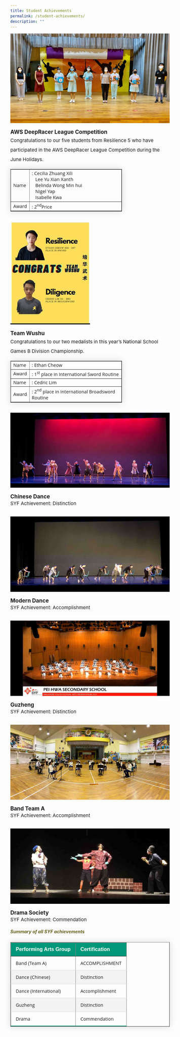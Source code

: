 ```yaml
---
title: Student Achievements
permalink: /student-achievements/
description: ""
---
```

<img src="/images/sa1.jpg">
<p style="margin-top:15px;font-size:17px;"><strong>AWS DeepRacer League Competition</strong></p>
<p style="font-size:15px; line-height:2; margin-top:-15px;">Congratulations to our five students from Resilience 5 who&nbsp;have participated in the AWS DeepRacer League Competition during the June Holidays.</p>

<table border="1" style="border-collapse: none;margin: 15px 0;font-size: 0.9em;font-family: sans-serif;min-width: 50px; box-shadow: 0 0 20px rgba(0, 0, 0, 0.15);width:70%;">
<tbody>

<tr>
<td style="font-size:14.5px; font-family:Open Sans; width:10%;">Name</td>
<td style="font-size:14.5px; font-family:Open Sans;">: Cecilia Zhuang Xili<br>&nbsp; &nbsp;Lee Yu Xian Xanth<br>&nbsp; &nbsp;Belinda Wong Min hui<br>&nbsp; &nbsp;Nigel Yap<br>&nbsp; &nbsp;Isabelle Kwa</td>
</tr>

<tr>
<td style="font-size:14.5px; font-family:Open Sans;">Award</td>
<td style="font-size:14.5px; font-family:Open Sans;">: 2<sup>nd</sup>Price</td>
</tr>

</tbody>
</table>

<br>

<img style="width: 50%;" src="/images/sa2.jpg" />
<p style="margin-top:15px;font-size:17px;"><strong>Team Wushu</strong></p>

<p style="font-size:15px; line-height:2;margin-top:-15px;">Congratulations to our two medalists in this year&rsquo;s National School Games B Division Championship.</p>


<table border="1" style="border-collapse: none;margin: 15px 0;font-size: 0.9em;font-family: sans-serif;min-width: 50px; box-shadow: 0 0 20px rgba(0, 0, 0, 0.15);width:70%;">
<tbody>

<tr>
<td style="font-size:14.5px; font-family:Open Sans; width:10%;">Name</td>
<td style="font-size:14.5px; font-family:Open Sans;">: Ethan Cheow</td>
</tr>

<tr>
<td style="font-size:14.5px; font-family:Open Sans;">Award</td>
<td style="font-size:14.5px; font-family:Open Sans;">: 1<sup>st</sup> place in International Sword Routine</td>
</tr>  

<tr>
<td style="font-size:14.5px; font-family:Open Sans;">Name</td>
<td style="font-size:14.5px; font-family:Open Sans;">: Cedric Lim</td>
</tr>

<tr>
<td style="font-size:14.5px; font-family:Open Sans;">Award</td>
<td style="font-size:14.5px; font-family:Open Sans;">: 2<sup>nd</sup> place in International Broadsword Routine</td>
</tr>  

</tbody>
</table>

<br>

<img src="/images/sa3.jpg">
<p style="margin-top:15px;font-size:17px;"><strong>Chinese Dance</strong>
<p style="font-size:15px; margin-top:-15px;">SYF Achievement: Distinction</p>

<br>

<img src="/images/sa4.jpg">
<p style="margin-top:15px;font-size:17px;"><strong>Modern Dance</strong></p>
<p style="font-size:15px; margin-top:-15px;">SYF Achievement: Accomplishment</p>

<br>

<img src="/images/sa5.jpg">
<p style="margin-top:15px;font-size:17px;"><strong>Guzheng</strong></p>
<p style="font-size:15px; margin-top:-15px;">SYF Achievement: Distinction</p>
<br>

<img src="/images/sa6.jpg">
<p style="margin-top:15px;font-size:17px;"><strong>Band Team A</strong></p>
<p style="font-size:15px; margin-top:-15px;">SYF Achievement: Accomplishment</p>

<br>

<img src="/images/sa7.jpg">
<p style="margin-top:15px;font-size:17px;"><strong>Drama Society</strong></p>
<p style="font-size:15px; margin-top:-15px;">SYF Achievement: Commendation&nbsp;</p>

<h5 style="color:#635f1a;font-weight:bold">Summary of all SYF achievements</h4>

<table border="1" style="border-collapse: collapse;margin: 25px 0;font-size: 0.9em;font-family: sans-serif;min-width: 400px; box-shadow: 0 0 20px rgba(0, 0, 0, 0.15);">
	
<thead style="background-color: #009879; font-weight: bold; font-size: 16px;">
		<tr>
			<td style="text-align:left;color:white;padding:12px 15px;">Performing Arts Group</td>
			<td style="text-align:left;color:white;padding:12px 15px;">Certification</td>
		</tr>
	</thead>

<tbody>
	
<tr style="border-bottom: 1px solid #dddddd;">
<td style="padding: 12px 15px; font-size:14.5px; font-family:Open Sans;">Band (Team A)</td>
<td style="padding: 12px 15px; font-size:14.5px; font-family:Open Sans;">ACCOMPLISHMENT</td>
	</tr>
	
<tr style ="background-color: #f3f3f3;border-bottom: 1px solid #dddddd;">
<td style="padding: 12px 15px; font-size:14.5px; font-family:Open Sans;">Dance (Chinese)</td>
<td style="padding: 12px 15px; font-size:14.5px; font-family:Open Sans;">Distinction</td>
</tr>
	
<tr style="border-bottom: 1px solid #dddddd;">
<td style="padding: 12px 15px; font-size:14.5px; font-family:Open Sans;">Dance (International)</td>
<td style="padding: 12px 15px; font-size:14.5px; font-family:Open Sans;">Accomplishment</td>
</tr>
	
<tr style ="background-color: #f3f3f3;border-bottom: 1px solid #dddddd;">
<td style="padding: 12px 15px; font-size:14.5px; font-family:Open Sans;">Guzheng</td>
<td style="padding: 12px 15px; font-size:14.5px; font-family:Open Sans;">Distinction</td>
</tr>

<tr style="border-bottom: 2px solid #009879;     ">
<td style="padding: 12px 15px; font-size:14.5px; font-family:Open Sans;">Drama</td>
<td style="padding: 12px 15px; font-size:14.5px; font-family:Open Sans;">Commendation</td>
</tr>
	
</tbody>
</table>
